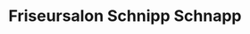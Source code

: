---
title: "Friseursalon Schnipp Schnapp"
url: /welschneudorf/friseursalon-schnipp-schnapp/
shop: Friseur
---